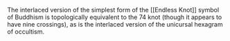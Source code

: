 The interlaced version of the simplest form of the [[Endless Knot]] symbol of Buddhism is topologically equivalent to the 74 knot (though it appears to have nine crossings), as is the interlaced version of the unicursal hexagram of occultism.